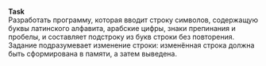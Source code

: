 **Task**
\
Разработать программу, которая вводит строку символов, содержащую буквы латинского алфавита, арабские цифры, знаки препинания и пробелы, и cоставляет подстроку из букв строки без повторения. Задание подразумевает изменение строки: изменённая строка должна быть сформирована в памяти, а затем выведена.

